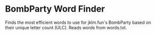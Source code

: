 # BombParty Word Finder

Finds the most efficient words to use for jklm.fun's BombParty based on their unique letter count (ULC). 
Reads words from words.txt.
